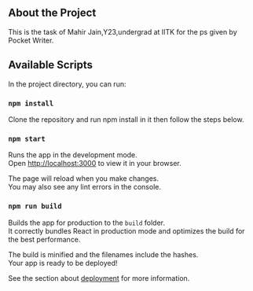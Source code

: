 ## About the Project
This is the task of Mahir Jain,Y23,undergrad at IITK for the ps given by Pocket Writer.

## Available Scripts
In the project directory, you can run:

### `npm install`

Clone the repository and run npm install in it then follow the steps below.

### `npm start`

Runs the app in the development mode.\
Open [http://localhost:3000](http://localhost:3000) to view it in your browser.

The page will reload when you make changes.\
You may also see any lint errors in the console.

### `npm run build`

Builds the app for production to the `build` folder.\
It correctly bundles React in production mode and optimizes the build for the best performance.

The build is minified and the filenames include the hashes.\
Your app is ready to be deployed!

See the section about [deployment](https://facebook.github.io/create-react-app/docs/deployment) for more information.



